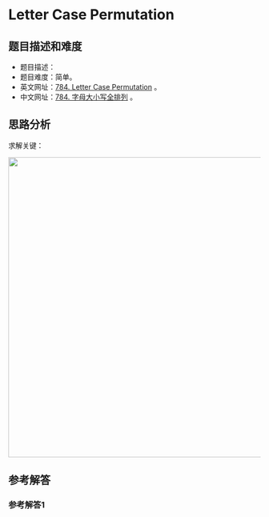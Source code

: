 # Letter Case Permutation

## 题目描述和难度
+ 题目描述：
+ 题目难度：简单。
+ 英文网址：[784. Letter Case Permutation](https://leetcode.com/problems/letter-case-permutation/description/)  。
+ 中文网址：[784. 字母大小写全排列](https://leetcode-cn.com/problems/letter-case-permutation/description/)  。
## 思路分析
求解关键：

<img src="https://liweiwei1419.github.io/images/leetcode-solution/" width="600">

## 参考解答
### 参考解答1

```java

```